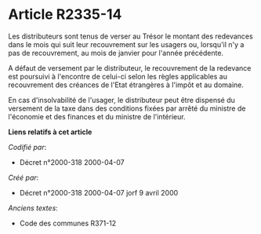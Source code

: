 # Article R2335-14

Les distributeurs sont tenus de verser au Trésor le montant des redevances dans le mois qui suit leur recouvrement sur les
usagers ou, lorsqu'il n'y a pas de recouvrement, au mois de janvier pour l'année précédente.

A défaut de versement par le distributeur, le recouvrement de la redevance est poursuivi à l'encontre de celui-ci selon les
règles applicables au recouvrement des créances de l'Etat étrangères à l'impôt et au domaine.

En cas d'insolvabilité de l'usager, le distributeur peut être dispensé du versement de la taxe dans des conditions fixées par
arrêté du ministre de l'économie et des finances et du ministre de l'intérieur.

**Liens relatifs à cet article**

_Codifié par_:

  - Décret n°2000-318 2000-04-07

_Créé par_:

  - Décret n°2000-318 2000-04-07 jorf 9 avril 2000

_Anciens textes_:

  - Code des communes R371-12
